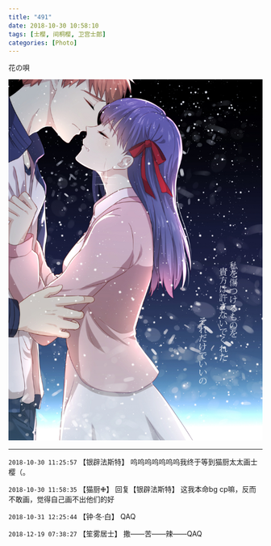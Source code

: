 ```yaml
---
title: "491"
date: 2018-10-30 10:58:10
tags: [士樱, 间桐樱, 卫宫士郎]
categories: [Photo]
---
```


<p>花の唄<br /></p>

![](https://raw.githubusercontent.com/alicewish/meowchain247/master/img_cVZNdzJtQk9JV2NveUx3MDlncnBDSzhmZzdBRThHcmdBNjRnU0RtZXVEcjJBalFJTFNmelFBPT0.jpg)

---

`2018-10-30 11:25:57` 【银辟法斯特】 呜呜呜呜呜呜呜我终于等到猫厨太太画士樱（。

`2018-10-30 11:58:35` 【猫厨✙】 回复【银辟法斯特】 这我本命bg cp嘛，反而不敢画，觉得自己画不出他们的好

`2018-10-31 12:25:44` 【钟·冬·白】 QAQ

`2018-12-19 07:38:27` 【笙雾居士】 撒——苦——辣——QAQ
